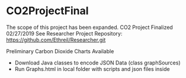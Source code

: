# CO2ProjectFinal
The scope of this project has been expanded.
CO2 Project Finalized 02/27/2019
See Researcher Project Repository:
https://github.com/Ethreil/Researcher.git

Preliminary Carbon Dioxide Charts Available

* Download Java classes to encode JSON Data (class graphSources)
* Run Graphs.html in local folder with scripts and json files inside
